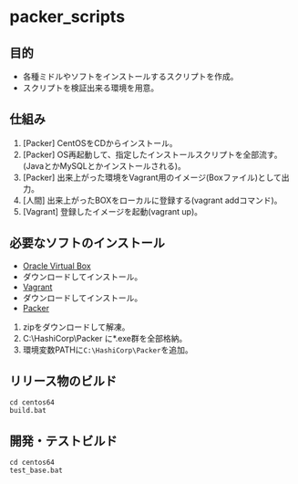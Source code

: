 # packer_scripts

## 目的

- 各種ミドルやソフトをインストールするスクリプトを作成。
- スクリプトを検証出来る環境を用意。

## 仕組み

1. [Packer] CentOSをCDからインストール。
2. [Packer] OS再起動して、指定したインストールスクリプトを全部流す。(JavaとかMySQLとかインストールされる)。
3. [Packer] 出来上がった環境をVagrant用のイメージ(Boxファイル)として出力。
4. [人間] 出来上がったBOXをローカルに登録する(vagrant addコマンド)。
5. [Vagrant] 登録したイメージを起動(vagrant up)。

## 必要なソフトのインストール

- [Oracle Virtual Box](http://www.oracle.com/technetwork/server-storage/virtualbox/downloads/index.html?ssSourceSiteId=otnjp)
 - ダウンロードしてインストール。
- [Vagrant](https://www.vagrantup.com/downloads.html)
 - ダウンロードしてインストール。
- [Packer](https://www.packer.io/downloads.html) 
 1. zipをダウンロードして解凍。
 2. C:\HashiCorp\Packer に*.exe群を全部格納。
 3. 環境変数PATHに`C:\HashiCorp\Packer`を追加。

## リリース物のビルド

```shell
cd centos64
build.bat
```

## 開発・テストビルド

```shell
cd centos64
test_base.bat
```
